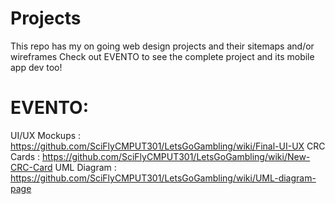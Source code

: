 # Projects
This repo has my on going web design projects and their sitemaps and/or wireframes
Check out EVENTO to see the complete project and its mobile app dev too!
# EVENTO:
UI/UX Mockups : https://github.com/SciFlyCMPUT301/LetsGoGambling/wiki/Final-UI-UX 
CRC Cards : https://github.com/SciFlyCMPUT301/LetsGoGambling/wiki/New-CRC-Card
UML Diagram : https://github.com/SciFlyCMPUT301/LetsGoGambling/wiki/UML-diagram-page
